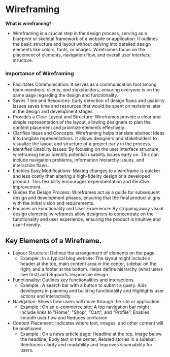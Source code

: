 # Wireframing
**What is wireframing?** 
- Wireframing is a crucial step in the design process, serving as a blueprint or skeletal framework of a website or application. It outlines the basic structure and layout without delving into detailed design elements like colors, fonts, or images. Wireframes focus on the placement of elements, navigation flow, and overall user interface structure.
### Importance of Wireframing
- Facilitates Communication: It serves as a communication tool among team members, clients, and stakeholders, ensuring everyone is on the same page regarding the design and functionality.
- Saves Time and Resources: Early detection of design flaws and usability issues saves time and resources that would be spent on revisions later in the design and development stages
- Provides a Clear Layout and Structure: Wireframes provide a clear and simple representation of the layout, allowing designers to plan the content placement and prioritize elements effectively.
- Clarifies Ideas and Concepts: Wireframing helps translate abstract ideas into tangible representations. It allows designers and stakeholders to visualize the layout and structure of a project early in the process.
- Identifies Usability Issues: By focusing on the user interface structure, wireframing helps identify potential usability issues early on. This can include navigation problems, information hierarchy issues, and interaction flaws.
- Enables Easy Modifications: Making changes to a wireframe is quicker and less costly than altering a high-fidelity design or a developed product. This flexibility encourages experimentation and iterative improvement.
- Guides the Design Process: Wireframes act as a guide for subsequent design and development phases, ensuring that the final product aligns with the initial vision and requirements.
- Focuses on Functionality and User Experience: By stripping away visual design elements, wireframes allow designers to concentrate on the functionality and user experience, ensuring the product is intuitive and user-friendly.

## Key Elements of a Wireframe.
+ Layout Structure: Defines the arrangement of elements on the page.
  - Example : In a typical blog website: The layout might include a header at the top, main content area in the center, sidebar on the right, and a footer at the bottom. Helps define hierarchy (what users see first) and Supports responsive design
+ Functionality: Outlines key functionalities and interactions.
  - Example : A search bar with a button to submit a query. Aids developers in planning and building functionality and Highlights user actions and interactivity.
+ Navigation: Shows how users will move through the site or application.
  - Example : On an e-commerce site: A top navigation bar might include links to "Home", "Shop", "Cart", and "Profile". Enables smooth user flow and Reduces confusion
+ Content Placement: Indicates where text, images, and other content will be positioned.
  - Example : On a news article page: Headline at the top, Image below the headline, Body text in the center, Related stories in a sidebar. Reinforces clarity and readability and Improves scannability for users.
    

